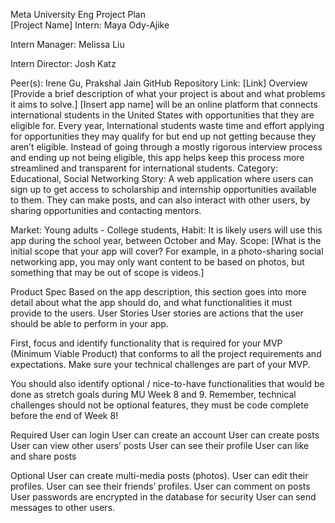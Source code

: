 Meta University Eng Project Plan    
[Project Name]
Intern: Maya Ody-Ajike

Intern Manager: Melissa Liu

Intern Director: Josh Katz

Peer(s): Irene Gu, Prakshal Jain
GitHub Repository Link: [Link]
Overview
[Provide a brief description of what your project is about and what problems it aims to solve.] 
[Insert app name] will be an online platform that connects international students in the United States with opportunities that they are eligible for. Every year, International students waste time and effort applying for opportunities they may qualify for but end up not getting because they aren’t eligible. Instead of going through a mostly rigorous interview process and ending up not being eligible, this app helps keep this process more streamlined and transparent for international students. 
Category: Educational, Social Networking
Story: A web application where users can sign up to get access to scholarship and internship opportunities available to them. They can make posts, and can also interact with other users, by sharing opportunities and contacting mentors. 

Market: Young adults - College students, 
Habit: It is likely users will use this app during the school year, between October and May. 
Scope: [What is the initial scope that your app will cover? For example, in a photo-sharing social networking app, you may only want content to be based on photos, but something that may be out of scope is videos.] 


Product Spec
Based on the app description, this section goes into more detail about what the app should do, and what functionalities it must provide to the users.
User Stories
User stories are actions that the user should be able to perform in your app.

First, focus and identify functionality that is required for your MVP (Minimum Viable Product) that conforms to all the project requirements and expectations. Make sure your technical challenges are part of your MVP.

You should also identify optional / nice-to-have functionalities that would be done as stretch goals during MU Week 8 and 9. Remember, technical challenges should not be optional features, they must be code complete before the end of Week 8!

Required
User can login
User can create an account 
User can create posts
User can view other users’ posts 
User can see their profile 
User can like and share posts

Optional
User can create multi-media posts (photos). 
User can edit their profiles. 
User can see their friends’ profiles.
User can comment on posts 
User passwords are encrypted in the database for security 
User can send messages to other users.
